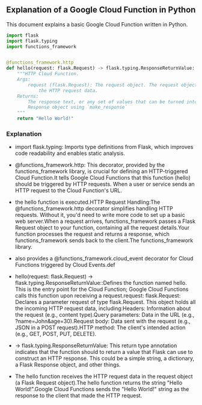
## Explanation of a Google Cloud Function in Python

This document explains a basic Google Cloud Function written in Python.

```python
import flask
import flask.typing
import functions_framework


@functions_framework.http
def hello(request: flask.Request) -> flask.typing.ResponseReturnValue:
    """HTTP Cloud Function.
    Args:
        request (flask.Request): The request object. The request object contains
            the HTTP request data.
    Returns:
        The response text, or any set of values that can be turned into a
        Response object using `make_response`
    """
    return "Hello World!"
```

### Explanation

- import flask.typing: Imports type definitions from Flask, which improves code readability and enables static analysis.

- @functions_framework.http: This decorator, provided by the functions_framework library, is crucial for defining an HTTP-triggered Cloud Function.It tells Google Cloud Functions that this function (hello) should be triggered by HTTP requests. When a user or service sends an HTTP request to the Cloud Function's URL.

- the hello function is executed.HTTP Request Handling:The @functions_framework.http decorator simplifies handling HTTP requests. Without it, you'd need to write more code to set up a basic web server.When a request arrives, functions_framework passes a Flask Request object to your function, containing all the request details.Your function processes the request and returns a response, which functions_framework sends back to the client.The functions_framework library.

- also provides a @functions_framework.cloud_event decorator for Cloud Functions triggered by Cloud Events.def

- hello(request: flask.Request) -> flask.typing.ResponseReturnValue::Defines the function named hello. This is the entry point for the Cloud Function; Google Cloud Functions calls this function upon receiving a request.request: flask.Request: Declares a parameter request of type flask.Request. This object holds all the incoming HTTP request data, including:Headers: Information about the request (e.g., content type).Query parameters: Data in the URL (e.g., ?name=John&age=30).Request body: Data sent with the request (e.g., JSON in a POST request).HTTP method: The client's intended action (e.g., GET, POST, PUT, DELETE).

- -> flask.typing.ResponseReturnValue: This return type annotation indicates that the function should to return a value that Flask can use to construct an HTTP response. This could be a simple string, a dictionary, a Flask Response object, and other things.

- The hello function receives the HTTP request data in the request object (a Flask Request object).The hello function returns the string "Hello World!".Google Cloud Functions sends the "Hello World!" string as the response to the client that made the HTTP request.
